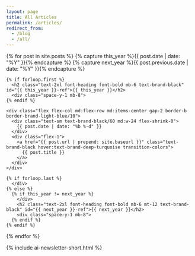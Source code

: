 ```yaml
---
layout: page
title: All Articles
permalink: /articles/
redirect_from:
  - /blog
  - /all/
---
```


<div class="max-w-4xl mx-auto px-6 py-12">
  {% for post in site.posts %}
    {% capture this_year %}{{ post.date | date: "%Y" }}{% endcapture %}
    {% capture next_year %}{{ post.previous.date | date: "%Y" }}{% endcapture %}

    {% if forloop.first %}
      <h2 class="text-2xl font-heading font-bold mb-6 text-brand-black" id="{{ this_year }}-ref">{{ this_year }}</h2>
      <div class="space-y-1 mb-8">
    {% endif %}

    <div class="flex flex-col md:flex-row md:items-center gap-2 border-b border-brand-light-blue/10">
      <div class="text-sm text-brand-black/60 md:w-24 flex-shrink-0">
        {{ post.date | date: "%b %-d" }}
      </div>
      <div class="flex-1">
        <a href="{{ post.url | prepend: site.baseurl }}" class="text-brand-black hover:text-brand-deep-turquoise transition-colors">
          {{ post.title }}
        </a>
      </div>
    </div>

    {% if forloop.last %}
      </div>
    {% else %}
      {% if this_year != next_year %}
        </div>
        <h2 class="text-2xl font-heading font-bold mb-6 mt-12 text-brand-black" id="{{ next_year }}-ref">{{ next_year }}</h2>
        <div class="space-y-1 mb-8">
      {% endif %}
    {% endif %}
  {% endfor %}

  <div class="mt-12">
    {% include ai-newsletter-short.html %}
  </div>
</div>
